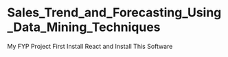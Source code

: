 # Sales_Trend_and_Forecasting_Using_Data_Mining_Techniques
My FYP Project
First Install React and Install This Software
